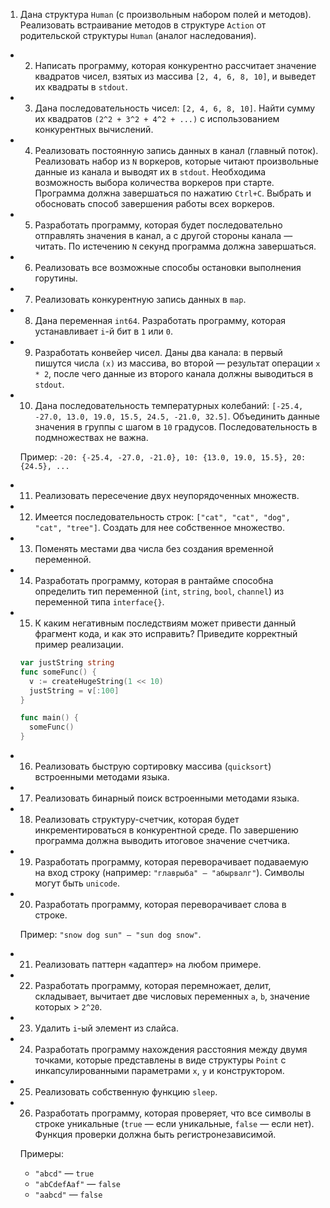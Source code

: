 1. Дана структура `Human` (с произвольным набором полей и методов). Реализовать встраивание методов в структуре `Action` от родительской структуры `Human` (аналог наследования).

- 2. Написать программу, которая конкурентно рассчитает значение квадратов чисел, взятых из массива `[2, 4, 6, 8, 10]`, и выведет их квадраты в `stdout`.

- 3. Дана последовательность чисел: `[2, 4, 6, 8, 10]`. Найти сумму их квадратов `(2^2 + 3^2 + 4^2 + ...)` с использованием конкурентных вычислений.

- 4. Реализовать постоянную запись данных в канал (главный поток). Реализовать набор из `N` воркеров, которые читают произвольные данные из канала и выводят их в `stdout`. Необходима возможность выбора количества воркеров при старте. Программа должна завершаться по нажатию `Ctrl+C`. Выбрать и обосновать способ завершения работы всех воркеров.

- 5. Разработать программу, которая будет последовательно отправлять значения в канал, а с другой стороны канала — читать. По истечению `N` секунд программа должна завершаться.

- 6. Реализовать все возможные способы остановки выполнения горутины.

- 7. Реализовать конкурентную запись данных в `map`.

- 8. Дана переменная `int64`. Разработать программу, которая устанавливает `i`-й бит в `1` или `0`.

- 9. Разработать конвейер чисел. Даны два канала: в первый пишутся числа `(x)` из массива, во второй — результат операции `x * 2`, после чего данные из второго канала должны выводиться в `stdout`.

- 10. Дана последовательность температурных колебаний: `[-25.4, -27.0, 13.0, 19.0, 15.5, 24.5, -21.0, 32.5]`. Объединить данные значения в группы с шагом в `10` градусов. Последовательность в подмножествах не важна.

  Пример: `-20: {-25.4, -27.0, -21.0}, 10: {13.0, 19.0, 15.5}, 20: {24.5}, ...`

- 11. Реализовать пересечение двух неупорядоченных множеств.

- 12. Имеется последовательность строк: `["cat", "cat", "dog", "cat", "tree"]`. Создать для нее собственное множество.

- 13. Поменять местами два числа без создания временной переменной.

- 14. Разработать программу, которая в рантайме способна определить тип переменной (`int`, `string`, `bool`, `channel`) из переменной типа `interface{}`.

- 15. К каким негативным последствиям может привести данный фрагмент кода, и как это исправить? Приведите корректный пример реализации.

  ```go
  var justString string
  func someFunc() {
    v := createHugeString(1 << 10)
    justString = v[:100]
  }

  func main() {
    someFunc()
  }
- 16. Реализовать быструю сортировку массива (`quicksort`) встроенными методами языка.

- 17. Реализовать бинарный поиск встроенными методами языка.

- 18. Реализовать структуру-счетчик, которая будет инкрементироваться в конкурентной среде. По завершению программа должна выводить итоговое значение счетчика.

- 19. Разработать программу, которая переворачивает подаваемую на вход строку (например: `"главрыба" — "абырвалг"`). Символы могут быть `unicode`.

- 20. Разработать программу, которая переворачивает слова в строке. 

  Пример: `"snow dog sun" — "sun dog snow"`.

- 21. Реализовать паттерн «адаптер» на любом примере.

- 22. Разработать программу, которая перемножает, делит, складывает, вычитает две числовых переменных `a`, `b`, значение которых > `2^20`.

- 23. Удалить `i`-ый элемент из слайса.

- 24. Разработать программу нахождения расстояния между двумя точками, которые представлены в виде структуры `Point` с инкапсулированными параметрами `x`, `y` и конструктором.

- 25. Реализовать собственную функцию `sleep`.

- 26. Разработать программу, которая проверяет, что все символы в строке уникальные (`true` — если уникальные, `false` — если нет). Функция проверки должна быть регистронезависимой.

  Примеры: 

  - `"abcd"` — `true`
  - `"abCdefAaf"` — `false`
  - `"aabcd"` — `false`
